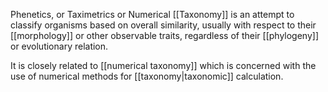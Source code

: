 Phenetics, or Taximetrics or Numerical [[Taxonomy]] is an attempt to classify organisms based on overall similarity, usually with respect to their [[morphology]] or other observable traits, regardless of their [[phylogeny]] or evolutionary relation.

It is closely related to [[numerical taxonomy]] which is concerned with the use of numerical methods for [[taxonomy|taxonomic]] calculation.